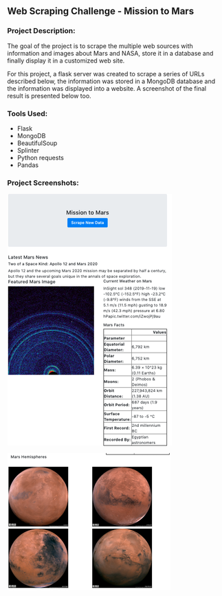 ## Web Scraping Challenge - Mission to Mars

### Project Description: 
The goal of the project is to scrape the multiple web sources with information and images about Mars and NASA, store it in a database and finally display it in a customized web site. 

For this project, a flask server was created to scrape a series of URLs described below, the information was stored in a MongoDB database and the information was displayed into a website. A screenshot of the final result is presented below too.

### Tools Used: 
- Flask
- MongoDB
- BeautifulSoup
- Splinter
- Python requests
- Pandas

### Project Screenshots: 
![Image description](https://github.com/lmchvz/Web_Scraping-Challenge/blob/master/screen_shot_1.png)

![Image description](https://github.com/lmchvz/Web_Scraping-Challenge/blob/master/screen_shot_2.png)


